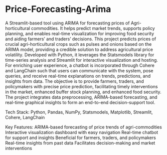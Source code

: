 # Price-Forecasting-Arima
A Streamlit-based tool using ARIMA for forecasting prices of Agri-horticultural commodities. It helps predict market trends, supports policy planning, and enables real-time visualization for improving food security and aiding farmers’ and traders’ decisions.
This project predicts prices of crucial agri-horticultural crops such as pulses and onions based on the ARIMA model, providing a credible solution to address agricultural price volatility. Developed with Python, it leverages the Statsmodels library for time-series analysis and Streamlit for interactive visualization and hosting. For enriching user experience, a chatbot is incorporated through Cohere and LangChain such that users can communicate with the system, pose queries, and receive real-time explanations on trends, predictions, and insights from data. The objective is to provide farmers, traders, and policymakers with precise price prediction, facilitating timely interventions in the market, enhanced buffer stock planning, and enhanced food security. The project integrates data preprocessing, ARIMA-based forecasting, and real-time graphical insights to form an end-to-end decision-support tool.

Tech Stack:
Python, Pandas, NumPy, Statsmodels, Matplotlib, Streamlit, Cohere, LangChain

Key Features:
ARIMA-based forecasting of price trends of agri-commodities
Interactive visualization dashboard with easy navigation
Real-time chatbot for support and insights
Beneficial for farmers, traders, and policymakers
Real-time insights from past data
Facilitates decision-making and market interventions

